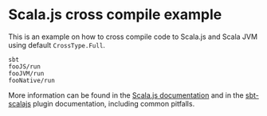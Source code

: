 # Scala.js cross compile example

This is an example on how to cross compile code to Scala.js and Scala JVM using default `CrossType.Full`.

    sbt
    fooJS/run
    fooJVM/run
    fooNative/run
    
More information can be found in the
[Scala.js documentation](http://www.scala-js.org/doc/sbt/cross-building.html) and in the [sbt-scalajs](http://www.scala-js.org/api/sbt-scalajs/latest/#org.scalajs.sbtplugin.cross.CrossProject) plugin documentation, including common pitfalls.
